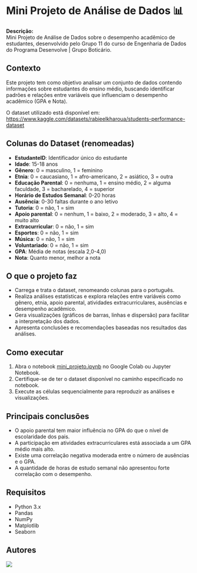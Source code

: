# Mini Projeto de Análise de Dados 📊

**Descrição:**  
Mini Projeto de Análise de Dados sobre o desempenho acadêmico de estudantes, desenvolvido pelo Grupo 11 do curso de Engenharia de Dados do Programa Desenvolve | Grupo Boticário.

## Contexto

Este projeto tem como objetivo analisar um conjunto de dados contendo informações sobre estudantes do ensino médio, buscando identificar padrões e relações entre variáveis que influenciam o desempenho acadêmico (GPA e Nota).

O dataset utilizado está disponível em:  
https://www.kaggle.com/datasets/rabieelkharoua/students-performance-dataset

## Colunas do Dataset (renomeadas)

- **EstudanteID**: Identificador único do estudante
- **Idade**: 15-18 anos
- **Gênero**: 0 = masculino, 1 = feminino
- **Etnia**: 0 = caucasiano, 1 = afro-americano, 2 = asiático, 3 = outra
- **Educação Parental**: 0 = nenhuma, 1 = ensino médio, 2 = alguma faculdade, 3 = bacharelado, 4 = superior
- **Horário de Estudos Semanal**: 0-20 horas
- **Ausência**: 0-30 faltas durante o ano letivo
- **Tutoria**: 0 = não, 1 = sim
- **Apoio parental**: 0 = nenhum, 1 = baixo, 2 = moderado, 3 = alto, 4 = muito alto
- **Extracurricular**: 0 = não, 1 = sim
- **Esportes**: 0 = não, 1 = sim
- **Música**: 0 = não, 1 = sim
- **Voluntariado**: 0 = não, 1 = sim
- **GPA**: Média de notas (escala 2,0-4,0)
- **Nota**: Quanto menor, melhor a nota

## O que o projeto faz

- Carrega e trata o dataset, renomeando colunas para o português.
- Realiza análises estatísticas e explora relações entre variáveis como gênero, etnia, apoio parental, atividades extracurriculares, ausências e desempenho acadêmico.
- Gera visualizações (gráficos de barras, linhas e dispersão) para facilitar a interpretação dos dados.
- Apresenta conclusões e recomendações baseadas nos resultados das análises.

## Como executar

1. Abra o notebook [mini_projeto.ipynb](mini_projeto.ipynb) no Google Colab ou Jupyter Notebook.
2. Certifique-se de ter o dataset disponível no caminho especificado no notebook.
3. Execute as células sequencialmente para reproduzir as análises e visualizações.

## Principais conclusões

- O apoio parental tem maior influência no GPA do que o nível de escolaridade dos pais.
- A participação em atividades extracurriculares está associada a um GPA médio mais alto.
- Existe uma correlação negativa moderada entre o número de ausências e o GPA.
- A quantidade de horas de estudo semanal não apresentou forte correlação com o desempenho.

## Requisitos

- Python 3.x
- Pandas
- NumPy
- Matplotlib
- Seaborn

## Autores
<a href="https://github.com/sarahscampos/mini-projeto-ad/graphs/contributors">
  <img src="https://contrib.rocks/image?repo=sarahscampos/mini-projeto-ad" />
</a>
